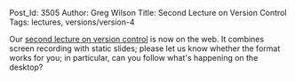 Post_Id: 3505
Author: Greg Wilson
Title: Second Lecture on Version Control
Tags: lectures, versions/version-4

<p>Our <a href="{{root_path}}/4_0/vc/basic.html">second lecture on version control</a> is now on the web.  It combines screen recording with static slides; please let us know whether the format works for you; in particular, can you follow what's happening on the desktop?</p>
